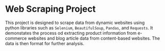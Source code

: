 # Web Scraping Project

This project is designed to scrape data from dynamic websites using python libraries such as `Selenium`, `BeautifulSoup`, `Pandas`, and `Requests`. It demonstates the process od extracting product information from e-commerce websites and blog article data from content-based websites. The data is then format for further analysis.

